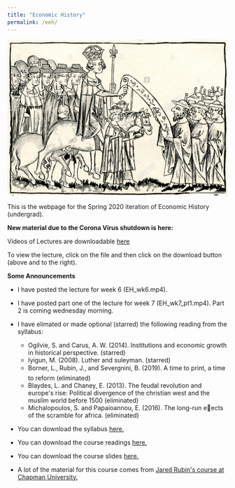 ```yaml
---
title: "Economic History"
permalink: /eeh/
---
```


![Henry_VII_Juden](/assets/images/Henry_VII_Juden.png)

This is the webpage for the Spring 2020 iteration of Economic History (undergrad).

**New material due to the Corona Virus shutdown is here:**

Videos of Lectures are downloadable [here](https://github.com/noeldjohnson/Economic-History-Lectures/tree/29326c8ff29289afc5109f8f8665b3d3b9e26458)

To view the lecture, click on the file and then click on the download button (above and to the right).

**Some Announcements**

* I have posted the lecture for week 6 (EH_wk6.mp4).

* I have posted part one of the lecture for week 7 (EH_wk7_pt1.mp4). Part 2 is coming wednesday morning.

* I have elimated or made optional (starred) the following reading from the syllabus:
  * Ogilvie, S. and Carus, A. W. (2014). Institutions and economic growth in historical perspective. (starred)
  * Iyigun, M. (2008). Luther and suleyman. (starred)
  * Borner, L., Rubin, J., and Severgnini, B. (2019). A time to print, a time to reform (eliminated)
  * Blaydes, L. and Chaney, E. (2013). The feudal revolution and europe's rise: Political divergence
of the christian west and the muslim world before 1500 (eliminated)
  * Michalopoulos, S. and Papaioannou, E. (2016). The long-run eects of the scramble for africa. (eliminated)


* You can download the syllabus [here.](https://www.dropbox.com/s/8fy1d5ckuczkny9/EH%20Syllabus%20SP20.pdf?dl=0)

* You can download the course readings [here.](https://www.dropbox.com/sh/lzi4v8ahad6btqq/AACZhvgcFu2krsG3TqeOsTlLa?dl=0)

* You can download the course slides [here.](https://www.dropbox.com/sh/n5sur1dul0ncw82/AABzFzxW7D6Uf6TI43-jvv6Na?dl=0)

* A lot of the material for this course comes from [Jared Rubin's course at Chapman University.](https://www.jaredcrubin.com/teaching)
